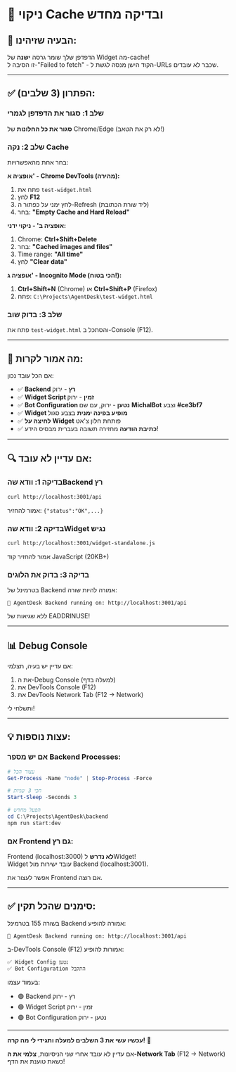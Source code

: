 # 🔄 ניקוי Cache ובדיקה מחדש

## 🎯 הבעיה שזיהינו:

הדפדפן שלך שומר גרסה **ישנה** של Widget מה-cache!  
זו הסיבה ל-"Failed to fetch" - הקוד הישן מנסה לגשת ל-URLs שכבר לא עובדים.

---

## ✅ הפתרון (3 שלבים):

### שלב 1: סגור את הדפדפן לגמרי
**סגור את כל החלונות** של Chrome/Edge (לא רק את הטאב!)

### שלב 2: נקה Cache
בחר אחת מהאפשרויות:

**אופציה א' - Chrome DevTools (מהירה):**
1. פתח את `test-widget.html`
2. לחץ **F12**
3. לחץ ימני על כפתור ה-Refresh (ליד שורת הכתובת)
4. בחר: **"Empty Cache and Hard Reload"**

**אופציה ב' - ניקוי ידני:**
1. Chrome: **Ctrl+Shift+Delete**
2. בחר: **"Cached images and files"**
3. Time range: **"All time"**
4. לחץ **"Clear data"**

**אופציה ג' - Incognito Mode (הכי בטוח!):**
1. **Ctrl+Shift+N** (Chrome) או **Ctrl+Shift+P** (Firefox)
2. פתח: `C:\Projects\AgentDesk\test-widget.html`

### שלב 3: בדוק שוב
פתח את `test-widget.html` והסתכל ב-Console (F12).

---

## 🎨 מה אמור לקרות:

אם הכל עובד נכון:
- ✅ **Backend רץ** - ירוק
- ✅ **Widget Script זמין** - ירוק
- ✅ **Bot Configuration נטען** - ירוק, עם שם **MichalBot** וצבע **#ce3bf7**
- ✅ **Widget מופיע בפינה ימנית** בצבע סגול
- ✅ **לחיצה על Widget** פותחת חלון צ'אט
- ✅ **כתיבת הודעה** מחזירה תשובה בעברית מבסיס הידע!

---

## 🔍 אם עדיין לא עובד:

### בדיקה 1: וודא שהBackend רץ
```bash
curl http://localhost:3001/api
```

אמור להחזיר: `{"status":"OK",...}`

### בדיקה 2: וודא שהWidget נגיש
```bash
curl http://localhost:3001/widget-standalone.js
```

אמור להחזיר קוד JavaScript (20KB+)

### בדיקה 3: בדוק את הלוגים
בטרמינל של Backend אמורה להיות שורה:
```
🚀 AgentDesk Backend running on: http://localhost:3001/api
```

ללא שגיאות של EADDRINUSE!

---

## 📊 Debug Console

אם עדיין יש בעיה, תצלמי:
1. את ה-Debug Console (למעלה בדף)
2. את DevTools Console (F12)
3. את DevTools Network Tab (F12 → Network)

ותשלחי לי!

---

## 💡 עצות נוספות:

### אם יש מספר Backend Processes:
```powershell
# עצור הכל
Get-Process -Name "node" | Stop-Process -Force

# חכי 3 שניות
Start-Sleep -Seconds 3

# הפעל מחדש
cd C:\Projects\AgentDesk\backend
npm run start:dev
```

### אם Frontend גם רץ:
Frontend (localhost:3000) **לא נדרש** לWidget!  
Widget עובד ישירות מול Backend (localhost:3001).

אפשר לעצור את Frontend אם רוצה.

---

## ✅ סימנים שהכל תקין:

בשורה 155 בטרמינל Backend אמורה להופיע:
```
🚀 AgentDesk Backend running on: http://localhost:3001/api
```

ב-DevTools Console (F12) אמורות להופיע:
```
✅ Widget Config נטען
✅ Bot Configuration התקבל
```

בעמוד עצמו:
- 🟢 Backend רץ - ירוק
- 🟢 Widget Script זמין - ירוק  
- 🟢 Bot Configuration נטען - ירוק

---

**עכשיו עשי את 3 השלבים למעלה ותגידי לי מה קרה!** 🚀

אם עדיין לא עובד אחרי שני הניסיונות, **צלמי את ה-Network Tab** (F12 → Network) כשאת טוענת את הדף!

